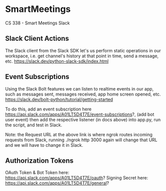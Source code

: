 # SmartMeetings
CS 338 - Smart Meetings Slack

## Slack Client Actions
The Slack client from the Slack SDK let's us perform static operations in our workspace,
i.e. get channel's history at that point in time, send a message, etc.
https://slack.dev/python-slack-sdk/index.html

## Event Subscriptions
Using the Slack Bolt features we can listen to realtime events in our app, such as messages sent,
messages received, app home screen opened, etc. https://slack.dev/bolt-python/tutorial/getting-started

To do this, add an event subscription here https://api.slack.com/apps/A01LT5D4T7E/event-subscriptions?,
(add bot user event) then add the respective listener (in docs above) into app.py, run the script, and test in Slack.

Note: the Request URL at the above link is where ngrok routes incoming requests from Slack,
running ./ngrok http 3000 again will change that URL and we will have to change it in Slack.

## Authorization Tokens
OAuth Token & Bot Token here: https://api.slack.com/apps/A01LT5D4T7E/oauth?
Signing Secret here: https://api.slack.com/apps/A01LT5D4T7E/general?